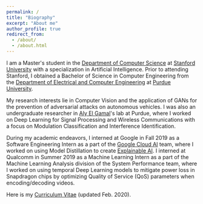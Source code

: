 ```yaml
---
permalink: /
title: "Biography"
excerpt: "About me"
author_profile: true
redirect_from:
  - /about/
  - /about.html
---
```

I am a Master's student in the [Department of Computer Science](https://cs.stanford.edu/) at [Stanford University](https://www.stanford.edu/) with a specialization in Artificial Intelligence. Prior to attending Stanford, I obtained a Bachelor of Science in Computer Engineering from the [Department of Electrical and Computer Engineering](https://engineering.purdue.edu/ECE) at [Purdue University](https://www.purdue.edu).

My research interests lie in Computer Vision and the application of GANs for the prevention of adversarial attacks on autonomous vehicles. I was also an undergraduate researcher in [Aly El Gamal](https://web.ics.purdue.edu/~elgamala/)'s lab at Purdue, where I worked on Deep Learning for Signal Processing and Wireless Communications with a focus on Modulation Classification and Interference Identification.

During my academic endeavors, I interned at Google in Fall 2019 as a Software Engineering Intern as a part of the [Google Cloud AI](https://cloud.google.com/products/ai) team, where I worked on using Model Distillation to create [Explainable AI](https://cloud.google.com/explainable-ai). I interned at Qualcomm in Summer 2019 as a Machine Learning Intern as a part of the Machine Learning Analysis division of the System Performance team, where I worked on using temporal Deep Learning models to mitigate power loss in Snapdragon chips by optimizing Quality of Service (QoS) parameters when encoding/decoding videos.

Here is my [Curriculum Vitae](https://sharanramjee.github.io/files/SharanRamjeeCV.pdf) (updated Feb. 2020).
